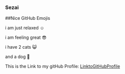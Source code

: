 ### Sezai

##Nice GitHub Emojis

i am just relaxed :relaxed:

i am feeling great :sunglasses:

i have 2 cats :smiley_cat:

and a dog :dog:

This is the Link to my gitHub Profile: [LinktoGitHubProfile](https://github.com/Sezai-Keskin)